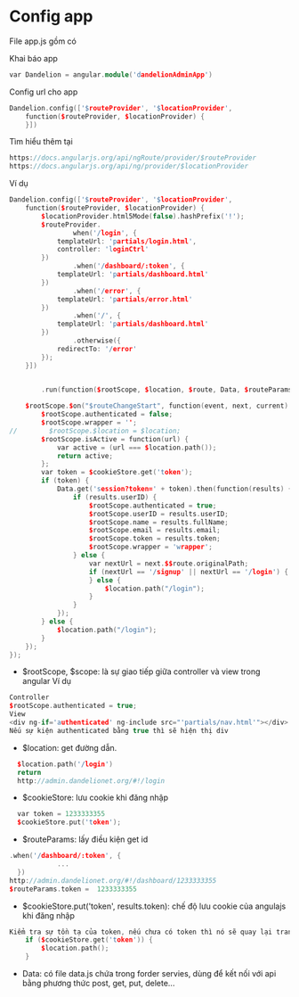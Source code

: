# Config app

File app.js gồm có

Khai báo app
```cpp
var Dandelion = angular.module('dandelionAdminApp')
```

Config url cho app
```cpp
Dandelion.config(['$routeProvider', '$locationProvider',
    function($routeProvider, $locationProvider) {
    }])
```
Tìm hiểu thêm tại

```cpp
https://docs.angularjs.org/api/ngRoute/provider/$routeProvider
https://docs.angularjs.org/api/ng/provider/$locationProvider
```

Ví dụ 

```cpp
Dandelion.config(['$routeProvider', '$locationProvider',
    function($routeProvider, $locationProvider) {
        $locationProvider.html5Mode(false).hashPrefix('!');
        $routeProvider.
                when('/login', {
            templateUrl: 'partials/login.html',
            controller: 'loginCtrl'
        })
                .when('/dashboard/:token', {
            templateUrl: 'partials/dashboard.html'
        })
                .when('/error', {
            templateUrl: 'partials/error.html'
        })
                .when('/', {
            templateUrl: 'partials/dashboard.html'
        })
                .otherwise({
            redirectTo: '/error'
        });
    }])
    

```
```cpp
        .run(function($rootScope, $location, $route, Data, $routeParams, $cookieStore) {

    $rootScope.$on("$routeChangeStart", function(event, next, current) {
        $rootScope.authenticated = false;
        $rootScope.wrapper = '';
//        $rootScope.$location = $location;
        $rootScope.isActive = function(url) {
            var active = (url === $location.path());
            return active;
        };
        var token = $cookieStore.get('token');
        if (token) {
            Data.get('session?token=' + token).then(function(results) {
                if (results.userID) {
                    $rootScope.authenticated = true;
                    $rootScope.userID = results.userID;
                    $rootScope.name = results.fullName;
                    $rootScope.email = results.email;
                    $rootScope.token = results.token;
                    $rootScope.wrapper = 'wrapper';
                } else {
                    var nextUrl = next.$$route.originalPath;
                    if (nextUrl == '/signup' || nextUrl == '/login') {
                    } else {
                        $location.path("/login");
                    }
                }
            });
        } else {
            $location.path("/login");
        }
    });
});
```
- $rootScope, $scope: là sự giao tiếp giữa controller và view trong angular
 Ví dụ
```cpp
Controller
$rootScope.authenticated = true;
View
<div ng-if='authenticated' ng-include src="'partials/nav.html'"></div>
Nếu sự kiện authenticated bằng true thì sẽ hiện thị div
```
- $location: get đường dẫn.
```cpp
  $location.path('/login')
  return
  http://admin.dandelionet.org/#!/login
```
- $cookieStore: lưu cookie khi đăng nhập
```cpp
  var token = 1233333355
  $cookieStore.put('token');
```
- $routeParams: lấy điều kiện get id
```cpp
.when('/dashboard/:token', {
            ...
  })
http://admin.dandelionet.org/#!/dashboard/1233333355
$routeParams.token =  1233333355      
```
- $cookieStore.put('token', results.token): chế độ lưu cookie của angulajs khi đăng nhập

```cpp
Kiểm tra sự tồn tạ của token, nếu chưa có token thì nó sẽ quay lại trang login
    if ($cookieStore.get('token')) {
        $location.path();
    }
```

- Data: có file data.js chứa trong forder servies, dùng để kết nối với api bằng phương thức post, get, put, delete...
